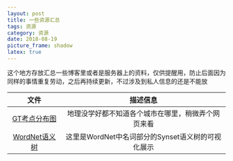 ```yaml
---
layout: post
title: 一些资源汇总
tags: 资源
category: 资源
date: 2018-08-19
picture_frame: shadow
latex: true
---
```


这个地方存放汇总一些博客里或者是服务器上的资料，仅供提醒用，防止后面因为同样的事情重复劳动，之后再持续更新，不过涉及到私人信息的还是不能放

|文件|描述信息|
|:-:|:-:|
|[GT考点分布图](/other/exam_sites.html)|地理没学好都不知道各个城市在哪里，稍微弄个网页来看|
|[WordNet语义树](/tac/wordnet.html)|这里是WordNet中名词部分的Synset语义树的可视化展示|

